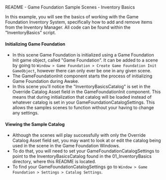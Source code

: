 README - Game Foundation Sample Scenes - Inventory Basics

In this example, you will see the basics of working with the Game Foundation Inventory System, specifically how to add and remove items from the Inventory Manager.
All code can be found within the "InventoryBasics" script.

#### Initializing Game Foundation
* In this scene Game Foundation is initialized using a Game Foundation Init game object, called "Game Foundation".
  It can be added to a scene by going to `Window > Game Foundation > Create Game Foundation Init GameObject`, however there can only ever be one in any given scene.
* The GameFoundationInit component starts the process of initializing Game Foundation during Awake.
* In this scene you'll notice the "InventoryBasicsCatalog" is set in the Override Catalog Asset field in the GameFoundationInit component.
  This means that during initialization that catalog will be loaded instead of whatever catalog is set in your GameFoundationCatalogSettings. 
  This allows the samples scenes to function without your having to change any settings.

#### Viewing the Sample Catalog
* Although the scenes will play successfully with only the Override Catalog Asset field set, you may want to look at or edit the catalog being used in the scene in the Game Foundation Windows.
* To do that, you will need to set your GameFoundationCatalogSettings to point to the InventoryBasicsCatalog found in the 01_InventoryBasics directory, where this README is located.
* To find your GameFoundationCatalogSettings go to `Window > Game Foundation > Settings > Catalog Settings`.

